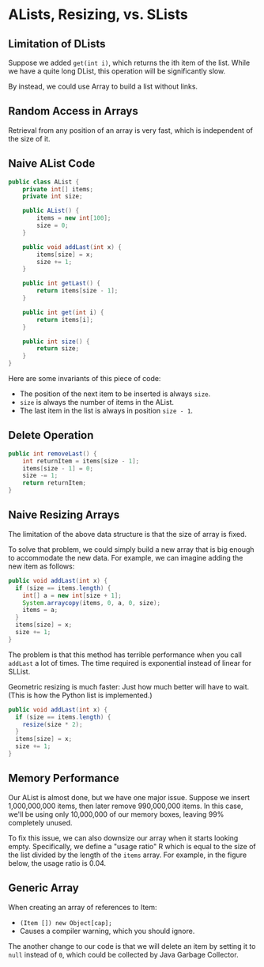 # ALists, Resizing, vs. SLists

## Limitation of DLists

Suppose we added `get(int i)`, which returns the ith item of the list. While we have a quite long DList, this operation will be significantly slow.

By instead, we could use Array to build a list without links.

## Random Access in Arrays

Retrieval from any position of an array is very fast, which is independent of the size of it.

## Naive AList Code

```java
public class AList {
    private int[] items;
    private int size;

    public AList() {
        items = new int[100];
        size = 0;
    }

    public void addLast(int x) {
        items[size] = x;
        size += 1;
    }

    public int getLast() {
        return items[size - 1];
    }

    public int get(int i) {
        return items[i];
    }

    public int size() {
        return size;
    }
}
```

Here are some invariants of this piece of code:

* The position of the next item to be inserted is always `size`.
* `size` is always the number of items in the AList.
* The last item in the list is always in position `size - 1`.

## Delete Operation

```java
public int removeLast() {
    int returnItem = items[size - 1];
    items[size - 1] = 0;
    size -= 1;
    return returnItem;
}
```

## Naive Resizing Arrays

The limitation of the above data structure is that the size of array is fixed.

To solve that problem, we could simply build a new array that is big enough to accommodate the new data. For example, we can imagine adding the new item as follows:

```java
public void addLast(int x) {
  if (size == items.length) {
    int[] a = new int[size + 1];
    System.arraycopy(items, 0, a, 0, size);
    items = a;
  }
  items[size] = x;
  size += 1;
}
```

The problem is that this method has terrible performance when you call `addLast` a lot of times. The time required is exponential instead of linear for SLList.

Geometric resizing is much faster: Just how much better will have to wait. \(This is how the Python list is implemented.\)

```java
public void addLast(int x) {
  if (size == items.length) {
    resize(size * 2);
  }
  items[size] = x;
  size += 1;
}
```

## Memory Performance

Our AList is almost done, but we have one major issue. Suppose we insert 1,000,000,000 items, then later remove 990,000,000 items. In this case, we'll be using only 10,000,000 of our memory boxes, leaving 99% completely unused.

To fix this issue, we can also downsize our array when it starts looking empty. Specifically, we define a "usage ratio" R which is equal to the size of the list divided by the length of the `items` array. For example, in the figure below, the usage ratio is 0.04.

## Generic Array

When creating an array of references to Item:

* `(Item []) new Object[cap];`
* Causes a compiler warning, which you should ignore.

The another change to our code is that we will delete an item by setting it to `null` instead of `0`, which could be collected by Java Garbage Collector.

